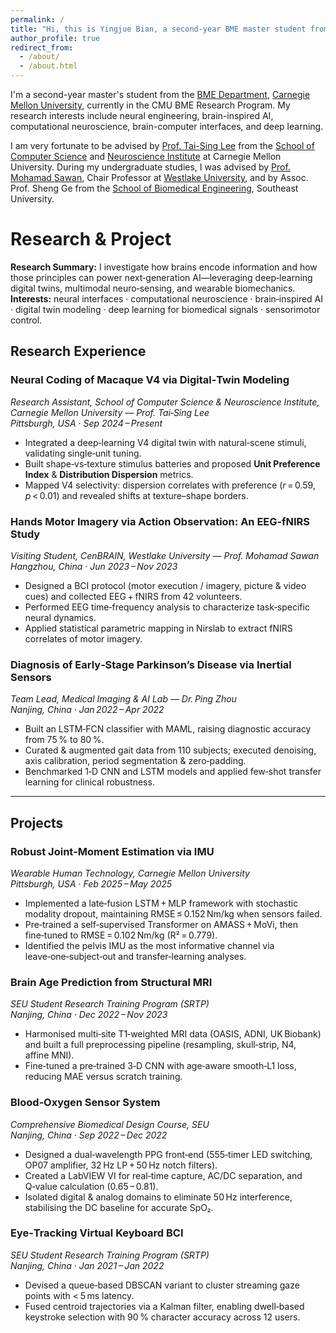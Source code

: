 ```yaml
---
permalink: /
title: "Hi, this is Yingjue Bian, a second-year BME master student from CMU"
author_profile: true
redirect_from: 
  - /about/
  - /about.html
---
```


I'm a second-year master's student from the [BME Department](https://www.cmu.edu/bme/), [Carnegie Mellon University](https://www.cmu.edu/), currently in the CMU BME Research Program.
My research interests include neural engineering, brain-inspired AI, computational neuroscience, brain-computer interfaces, and deep learning.

I am very fortunate to be advised by [Prof. Tai-Sing Lee](https://www.cnbc.cmu.edu/~tai/) from the [School of Computer Science](https://www.cs.cmu.edu/) and [Neuroscience Institute](https://www.cmu.edu/ni/) at Carnegie Mellon University.
During my undergraduate studies, I was advised by [Prof. Mohamad Sawan](https://en.westlake.edu.cn/faculty/mohamad-sawan.html), Chair Professor at [Westlake University](https://en.westlake.edu.cn/), and by Assoc. Prof. Sheng Ge from the [School of Biomedical Engineering](https://bme.seu.edu.cn/), Southeast University.


Research & Project
===
**Research Summary:** 
I investigate how brains encode information and how those principles can power next‑generation AI—leveraging deep‑learning digital twins, multimodal neuro‑sensing, and wearable biomechanics. 
**Interests:** 
neural interfaces · computational neuroscience · brain‑inspired AI · digital twin modeling · deep learning for biomedical signals · sensorimotor control.

## Research Experience

### Neural Coding of Macaque V4 via Digital‑Twin Modeling  
*Research Assistant, School of Computer Science & Neuroscience Institute, Carnegie Mellon University — Prof. Tai‑Sing Lee*  
*Pittsburgh, USA · Sep 2024 – Present*

- Integrated a deep‑learning V4 digital twin with natural‑scene stimuli, validating single‑unit tuning.  
- Built shape‑vs‑texture stimulus batteries and proposed **Unit Preference Index** & **Distribution Dispersion** metrics.  
- Mapped V4 selectivity: dispersion correlates with preference (*r* = 0.59, *p* < 0.01) and revealed shifts at texture–shape borders.

### Hands Motor Imagery via Action Observation: An EEG‑fNIRS Study  
*Visiting Student, CenBRAIN, Westlake University — Prof. Mohamad Sawan*  
*Hangzhou, China · Jun 2023 – Nov 2023*

- Designed a BCI protocol (motor execution / imagery, picture & video cues) and collected EEG + fNIRS from 42 volunteers.  
- Performed EEG time‑frequency analysis to characterize task‑specific neural dynamics.  
- Applied statistical parametric mapping in Nirslab to extract fNIRS correlates of motor imagery.

### Diagnosis of Early‑Stage Parkinson’s Disease via Inertial Sensors  
*Team Lead, Medical Imaging & AI Lab — Dr. Ping Zhou*  
*Nanjing, China · Jan 2022 – Apr 2022*

- Built an LSTM‑FCN classifier with MAML, raising diagnostic accuracy from 75 % to 80 %.  
- Curated & augmented gait data from 110 subjects; executed denoising, axis calibration, period segmentation & zero‑padding.  
- Benchmarked 1‑D CNN and LSTM models and applied few‑shot transfer learning for clinical robustness.

---

## Projects

### Robust Joint‑Moment Estimation via IMU  
*Wearable Human Technology, Carnegie Mellon University*  
*Pittsburgh, USA · Feb 2025 – May 2025*

- Implemented a late‑fusion LSTM + MLP framework with stochastic modality dropout, maintaining RMSE ≤ 0.152 Nm/kg when sensors failed.  
- Pre‑trained a self‑supervised Transformer on AMASS + MoVi, then fine‑tuned to RMSE = 0.102 Nm/kg (R² = 0.779).  
- Identified the pelvis IMU as the most informative channel via leave‑one‑subject‑out and transfer‑learning analyses.

### Brain Age Prediction from Structural MRI  
*SEU Student Research Training Program (SRTP)*  
*Nanjing, China · Dec 2022 – Nov 2023*

- Harmonised multi‑site T1‑weighted MRI data (OASIS, ADNI, UK Biobank) and built a full preprocessing pipeline (resampling, skull‑strip, N4, affine MNI).  
- Fine‑tuned a pre‑trained 3‑D CNN with age‑aware smooth‑L1 loss, reducing MAE versus scratch training.

### Blood‑Oxygen Sensor System  
*Comprehensive Biomedical Design Course, SEU*  
*Nanjing, China · Sep 2022 – Dec 2022*

- Designed a dual‑wavelength PPG front‑end (555‑timer LED switching, OP07 amplifier, 32 Hz LP + 50 Hz notch filters).  
- Created a LabVIEW VI for real‑time capture, AC/DC separation, and Q‑value calculation (0.65 – 0.81).  
- Isolated digital & analog domains to eliminate 50 Hz interference, stabilising the DC baseline for accurate SpO₂.

### Eye‑Tracking Virtual Keyboard BCI  
*SEU Student Research Training Program (SRTP)*  
*Nanjing, China · Jan 2021 – Jan 2022*

- Devised a queue‑based DBSCAN variant to cluster streaming gaze points with < 5 ms latency.  
- Fused centroid trajectories via a Kalman filter, enabling dwell‑based keystroke selection with 90 % character accuracy across 12 users.

<!--A data-driven personal website
======
Like many other Jekyll-based GitHub Pages templates, Academic Pages makes you separate the website's content from its form. The content & metadata of your website are in structured markdown files, while various other files constitute the theme, specifying how to transform that content & metadata into HTML pages. You keep these various markdown (.md), YAML (.yml), HTML, and CSS files in a public GitHub repository. Each time you commit and push an update to the repository, the [GitHub pages](https://pages.github.com/) service creates static HTML pages based on these files, which are hosted on GitHub's servers free of charge.

Many of the features of dynamic content management systems (like Wordpress) can be achieved in this fashion, using a fraction of the computational resources and with far less vulnerability to hacking and DDoSing. You can also modify the theme to your heart's content without touching the content of your site. If you get to a point where you've broken something in Jekyll/HTML/CSS beyond repair, your markdown files describing your talks, publications, etc. are safe. You can rollback the changes or even delete the repository and start over - just be sure to save the markdown files! Finally, you can also write scripts that process the structured data on the site, such as [this one](https://github.com/academicpages/academicpages.github.io/blob/master/talkmap.ipynb) that analyzes metadata in pages about talks to display [a map of every location you've given a talk](https://academicpages.github.io/talkmap.html).

Getting started
======
1. Register a GitHub account if you don't have one and confirm your e-mail (required!)
1. Fork [this template](https://github.com/academicpages/academicpages.github.io) by clicking the "Use this template" button in the top right. 
1. Go to the repository's settings (rightmost item in the tabs that start with "Code", should be below "Unwatch"). Rename the repository "[your GitHub username].github.io", which will also be your website's URL.
1. Set site-wide configuration and create content & metadata (see below -- also see [this set of diffs](http://archive.is/3TPas) showing what files were changed to set up [an example site](https://getorg-testacct.github.io) for a user with the username "getorg-testacct")
1. Upload any files (like PDFs, .zip files, etc.) to the files/ directory. They will appear at https://[your GitHub username].github.io/files/example.pdf.  
1. Check status by going to the repository settings, in the "GitHub pages" section

Site-wide configuration
------
The main configuration file for the site is in the base directory in [_config.yml](https://github.com/academicpages/academicpages.github.io/blob/master/_config.yml), which defines the content in the sidebars and other site-wide features. You will need to replace the default variables with ones about yourself and your site's github repository. The configuration file for the top menu is in [_data/navigation.yml](https://github.com/academicpages/academicpages.github.io/blob/master/_data/navigation.yml). For example, if you don't have a portfolio or blog posts, you can remove those items from that navigation.yml file to remove them from the header. 

Create content & metadata
------
For site content, there is one markdown file for each type of content, which are stored in directories like _publications, _talks, _posts, _teaching, or _pages. For example, each talk is a markdown file in the [_talks directory](https://github.com/academicpages/academicpages.github.io/tree/master/_talks). At the top of each markdown file is structured data in YAML about the talk, which the theme will parse to do lots of cool stuff. The same structured data about a talk is used to generate the list of talks on the [Talks page](https://academicpages.github.io/talks), each [individual page](https://academicpages.github.io/talks/2012-03-01-talk-1) for specific talks, the talks section for the [CV page](https://academicpages.github.io/cv), and the [map of places you've given a talk](https://academicpages.github.io/talkmap.html) (if you run this [python file](https://github.com/academicpages/academicpages.github.io/blob/master/talkmap.py) or [Jupyter notebook](https://github.com/academicpages/academicpages.github.io/blob/master/talkmap.ipynb), which creates the HTML for the map based on the contents of the _talks directory).

**Markdown generator**

The repository includes [a set of Jupyter notebooks](https://github.com/academicpages/academicpages.github.io/tree/master/markdown_generator
) that converts a CSV containing structured data about talks or presentations into individual markdown files that will be properly formatted for the Academic Pages template. The sample CSVs in that directory are the ones I used to create my own personal website at stuartgeiger.com. My usual workflow is that I keep a spreadsheet of my publications and talks, then run the code in these notebooks to generate the markdown files, then commit and push them to the GitHub repository.

How to edit your site's GitHub repository
------
Many people use a git client to create files on their local computer and then push them to GitHub's servers. If you are not familiar with git, you can directly edit these configuration and markdown files directly in the github.com interface. Navigate to a file (like [this one](https://github.com/academicpages/academicpages.github.io/blob/master/_talks/2012-03-01-talk-1.md) and click the pencil icon in the top right of the content preview (to the right of the "Raw | Blame | History" buttons). You can delete a file by clicking the trashcan icon to the right of the pencil icon. You can also create new files or upload files by navigating to a directory and clicking the "Create new file" or "Upload files" buttons. 

Example: editing a markdown file for a talk
![Editing a markdown file for a talk](/images/editing-talk.png)

For more info
------
More info about configuring Academic Pages can be found in [the guide](https://academicpages.github.io/markdown/), the [growing wiki](https://github.com/academicpages/academicpages.github.io/wiki), and you can always [ask a question on GitHub](https://github.com/academicpages/academicpages.github.io/discussions). The [guides for the Minimal Mistakes theme](https://mmistakes.github.io/minimal-mistakes/docs/configuration/) (which this theme was forked from) might also be helpful.-->
